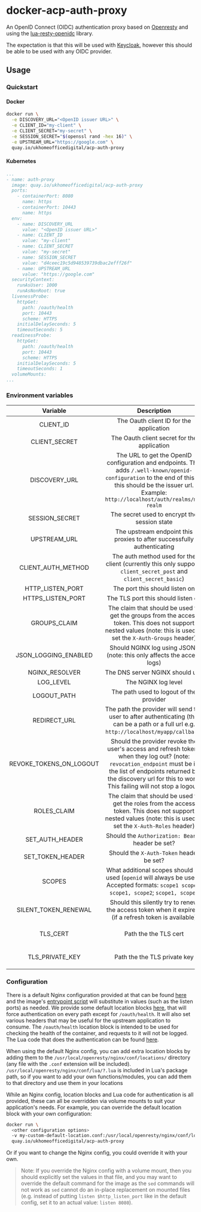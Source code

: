 # docker-acp-auth-proxy

An OpenID Connect (OIDC) authentication proxy based on [Openresty](https://github.com/openresty/docker-openresty/) and using the [lua-resty-openidc](https://github.com/zmartzone/lua-resty-openidc) library.

The expectation is that this will be used with [Keycloak](https://www.keycloak.org/), however this should be able to be used with any OIDC provider.

## Usage

### Quickstart
#### Docker
```bash
docker run \
  -e DISCOVERY_URL="<OpenID issuer URL>" \
  -e CLIENT_ID="my-client" \
  -e CLIENT_SECRET="my-secret" \
  -e SESSION_SECRET="$(openssl rand -hex 16)" \
  -e UPSTREAM_URL="https://google.com" \
  quay.io/ukhomeofficedigital/acp-auth-proxy
```

#### Kubernetes
```yaml
...
- name: auth-proxy
  image: quay.io/ukhomeofficedigital/acp-auth-proxy
  ports:
    - containerPort: 8080
      name: https
    - containerPort: 10443
      name: https
  env:
    - name: DISCOVERY_URL
      value: "<OpenID issuer URL>"
    - name: CLIENT_ID
      value: "my-client"
    - name: CLIENT_SECRET
      value: "my-secret"
    - name: SESSION_SECRET
      value: "d4ceec19c5d948539739dbac2efff26f"
    - name: UPSTREAM_URL
      value: "https://google.com"
  securityContext:
    runAsUser: 1000
    runAsNonRoot: true
  livenessProbe:
    httpGet:
      path: /oauth/health
      port: 10443
      scheme: HTTPS
    initialDelaySeconds: 5
    timeoutSeconds: 5
  readinessProbe:
    httpGet:
      path: /oauth/health
      port: 10443
      scheme: HTTPS
    initialDelaySeconds: 5
    timeoutSeconds: 1
  volumeMounts:
...
```

### Environment variables

| Variable | Description | Required | Default |
|:--------:|:-----------:|:--------:|:-------:|
| CLIENT_ID | The Oauth client ID for the application | Y | N/A |
| CLIENT_SECRET | The Oauth client secret for the application | Y | N/A |
| DISCOVERY_URL | The URL to get the OpenID configuration and endpoints. This adds `/.well-known/openid-configuration` to the end of this so this should be the issuer url. Example: `http://localhost/auth/realms/my-realm` | Y | N/A |
| SESSION_SECRET | The secret used to encrypt the session state | Y | N/A |
| UPSTREAM_URL | The upstream endpoint this proxies to after successfully authenticating | Y | N/A |
| CLIENT_AUTH_METHOD | The auth method used for the client (currently this only supports `client_secret_post` and `client_secret_basic`) | N | `client_secret_post` |
| HTTP_LISTEN_PORT | The port this should listen on | N | `8080` |
| HTTPS_LISTEN_PORT | The TLS port this should listen on | N | `10443` |
| GROUPS_CLAIM | The claim that should be used to get the groups from the access token. This does not support nested values (note: this is used to set the `X-Auth-Groups` header) | N | N\A |
| JSON_LOGGING_ENABLED | Should NGINX log using JSON? (note: this only affects the access logs) | N | `true` |
| NGINX_RESOLVER | The DNS server NGINX should use | N | `8.8.8.8` |
| LOG_LEVEL | The NGINX log level | N | `info` |
| LOGOUT_PATH | The path used to logout of the provider | N | `/oauth/logout` |
| REDIRECT_URL | The path the provider will send the user to after authenticating (this can be a path or a full url e.g. `http://localhost/myapp/callback`) | N | `/oauth/callback` |
| REVOKE_TOKENS_ON_LOGOUT | Should the provider revoke the user's access and refresh tokens when they log out? (note: `revocation_endpoint` must be in the list of endpoints returned by the discovery url for this to work. This failing will not stop a logout) | N | `true` |
| ROLES_CLAIM | The claim that should be used to get the roles from the access token. This does not support nested values (note: this is used to set the `X-Auth-Roles` header) | N | `['realm_access']['roles']` |
| SET_AUTH_HEADER | Should the `Authorization: Bearer` header be set? | N | `true` |
| SET_TOKEN_HEADER | Should the `X-Auth-Token` header be set? | N | `true` |
| SCOPES | What additional scopes should be used (`openid` will always be used). Accepted formats: `scope1 scope2`; `scope1, scope2`; `scope1, scope2` | N | N/A |
| SILENT_TOKEN_RENEWAL | Should this silently try to renew the access token when it expires? (if a refresh token is available) | N | `false` |
| TLS_CERT | Path the the TLS cert | N | `/certs/tlscert.crt` (note: this is self-signed) |
| TLS_PRIVATE_KEY | Path the the TLS private key | N | `/certs/tlskey.key` (note: this is self-signed) |

### Configuration

There is a default Nginx configuration provided at that can be found [here](config/nginx.conf) and the image's [entrypoint script](entrypoint.sh) will substitute in values (such as the listen ports) as needed.
We provide some default location blocks [here](config/locations/), that will force authentication on every path except for `/oauth/health`. It will also set various headers that may be useful for the upstream application to consume. The `/oauth/health` location block is intended to be used for checking the health of the container, and requests to it will not be logged. The Lua code that does the authentication can be found [here](config/lua/authenticate.lua).

When using the default Nginx config, you can add extra location blocks by adding them to the `/usr/local/openresty/nginx/conf/locations/` directory (any file with the `.conf` extension will be included). `/usr/local/openresty/nginx/conf/lua/?.lua` is included in Lua's package path, so if you want to add your own functions/modules, you can add them to that directory and use them in your locations

While an Nginx config, location blocks and Lua code for authentication is all provided, these can all be overridden via volume mounts to suit your application's needs. For example, you can override the default location block with your own configuration:
```bash
docker run \
  <other configuration options>
  -v my-custom-default-location.conf:/usr/local/openresty/nginx/conf/locations/default.conf
  quay.io/ukhomeofficedigital/acp-auth-proxy
```
Or if you want to change the Nginx config, you could override it with your own.
> Note: If you override the Nginx config with a volume mount, then you should explicitly set the values in that file, and you may want to override the default command for the image as the `sed` commands will not work as `sed` cannot do an in-place replacement on mounted files (e.g. instead of putting `listen $http_listen_port` like in the default config, set it to an actual value: `listen 8080`).
